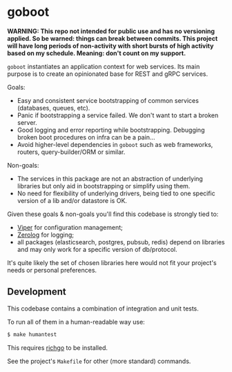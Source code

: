 # goboot

**WARNING: This repo not intended for public use and has no versioning applied. So be warned: things can break between commits. This project will have long periods of non-activity with short bursts of high activity based on my schedule. Meaning: don't count on my support.**

`goboot` instantiates an application context for web services. Its main purpose is to create an opinionated base for REST and gRPC services.

Goals:

- Easy and consistent service bootstrapping of common services (databases, queues, etc).
- Panic if bootstrapping a service failed. We don't want to start a broken server.
- Good logging and error reporting while bootstrapping. Debugging broken boot procedures on infra can be a pain...
- Avoid higher-level dependencies in `goboot` such as web frameworks, routers, query-builder/ORM or similar.

Non-goals:

- The services in this package are not an abstraction of underlying libraries but only aid in bootstrapping or simplify using them.
- No need for flexibility of underlying drivers, being tied to one specific version of a lib and/or datastore is OK.

Given these goals & non-goals you'll find this codebase is strongly tied to:

- [Viper](https://github.com/spf13/viper) for configuration management;
- [Zerolog](https://github.com/rs/zerolog) for logging;
- all packages (elasticsearch, postgres, pubsub, redis) depend on libraries and may only work for a specific version of db/protocol.

It's quite likely the set of chosen libraries here would not fit your project's needs or personal preferences.

## Development

This codebase contains a combination of integration and unit tests.

To run all of them in a human-readable way use:

```bash
$ make humantest
```

This requires [richgo](https://github.com/kyoh86/richgo) to be installed.

See the project's `Makefile` for other (more standard) commands.